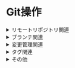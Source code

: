 # Git操作

<details>
<summary>リモートリポジトリ関連</summary>

## リモートリポジトリ確認

```bash
git remote -v
```

## リモートリポジトリ追加

```bash
git remote add [remote-name] [url]
# e.g.
git remote add origin https://github.com/bizhermit/git-note.git
```

## リモートリポジトリ削除

```bash
git remote remove [remote-name]
# e.g.
git remote remove origin
```

</details>

<details>
<summary>ブランチ関連</summary>

## ブランチ確認

```bash
git branch
```

## ブランチ作成

```bash
git branch [new-branch-name]
# e.g.
git branch issue/#1
```

作成と切り替え

```bash
git switch -c [new-branch-name]
# e.g.
git switch -c issue/#1
```

## ブランチ切り替え

```bash
git switch [switch-branch-name]
# e.g.
git switch issue/#1
```

## ブランチのマージ

基本的にNonFastForwardを使用する
```bash
git switch [dest-branch-name]
git merge --no-ff [src-branch-name] -m "[comment]"
# e.g.
git switch main
git merge --no-ff issue/#1 -m "close #1"
```

デフォルトでNonFastForwardになるよう設定可。  
[マージのNonFastForward](settings.md/#マージのnonfastforward)

## ブランチのマージ取り消し

コンフリクト対応前
```bash
git merge --abort
```

コンフリクト対応後（マージ完了前）
```bash
git reset --hard HEAD
```

マージ完了後
```bash
git revert --hard ORIG_HEAD
```

## ブランチ削除（ローカルリポジトリ）

```bash
git branch -d [delete-branch-name]
# e.g.
git branch -d issue/#1
```

強制削除（未コミット有り？の場合等）
```bash
git branch -D [delete-branch-name]
```
## ブランチ削除（リモートリポジトリ）

```bash
git push origin :[delete-branch-name]
```

## ブランチの同期（リモートリポジトリからローカルリポジトリ）

```bash
git fetch -p
```

## ブランチ名変更

```bash
git branch -m [old-branch-name] [new-branch-name]
# e.g.
git branch -m master main
```

上書き変更
```bash
git branch -M [old-branch-name] [new-branch-name]
```

</details>

<details>
<summary>変更管理関連</summary>

## 変更をステージ

```bash
git add [file-name]
```

変更全部
```bash
git add .
```

## ローカルリポジトリにコミット

```bash
git commit -m "[comment]"
```

## コミット取り消し

直前
```bash
git reset --soft HEAD
```

回数指定
```bash
git reset --soft HEAD~{n}
# e.g. ２つ前までのコミットを削除
git reset --soft HEAD~2
```

コミットID指定
```bash
git reset --soft [commit-id]
```

## リモートリポジトリに公開

```bash
git push [remote-name] [branch-name]
# e.g.
git push origin master
```

## ローカルリポジトリを更新（リモートリポジトリから）

```bash
git fetch [remote-name]
# e.g.
git fetch
git fetch origin
```

## ワークツリーを更新（ローカルリポジトリから）

```bash
git merge [remote-name]/[branch-name]
# e.g.
git merge
git merge origin/main
```

## ローカルリポジトリとワークツリーを更新（リモートリポジトリから）

```bash
git pull [remote-name] [branch-name]
# e.g.
git pull
git pull origin main
```

</details>

<details>
<summary>タグ関連</summary>

## タグ作成

```bash
git tag "[tag-name]"
git push [remote-name] tags/[tag-name]
# e.g.
git tag v1.0.0
git push origin tags/v1.0.0
```

## タグ削除

```bash
git tag -d [tag-name]
git push origin :[tag-name]
```

## タグ（リモートリポジトリ）確認

```bash
git ls-remote --tags
```

</details>

<details>
<summary>その他</summary>

## git管理から除外せず、ワークツリーの変更を無視

```bash
git update-index --skip-worktree [file-name]
```

## git管理から除外せず、ワークツリーの変更無視を解除

```bash
git update-index --no-skip-worktree [file-name]
```

</details>
